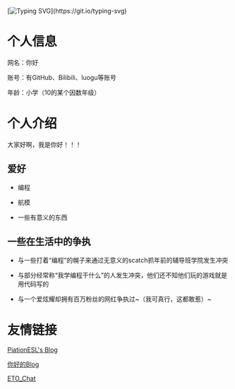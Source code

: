 [![Typing SVG](https://readme-typing-svg.demolab.com?font=Fira+Code&pause=1000&width=435&lines=NIHAOAWA.)](https://git.io/typing-svg) 

# 个人信息

网名：你好

账号：有GitHub、Bilibili、luogu等账号

年龄：小学（10的某个因数年级）

# 个人介绍

大家好啊，我是你好！！！

## 爱好

- 编程

- 航模

- 一些有意义的东西


## 一些在生活中的争执

- 与一些打着“编程”的幌子来通过无意义的scatch抓年前的辅导班学院发生冲突

- 与部分经常称“我学编程干什么”的人发生冲突，他们还不知他们玩的游戏就是用代码写的

- 与一个爱炫耀却拥有百万粉丝的网红争执过~（我可真行，这都敢惹）~

# 友情链接


[PiationESL's Blog](https://imnt.or.td)

[你好的Blog](https://nihao.imnt.or.td)

[ETO_Chat](https://chat.imnt.or.td)

